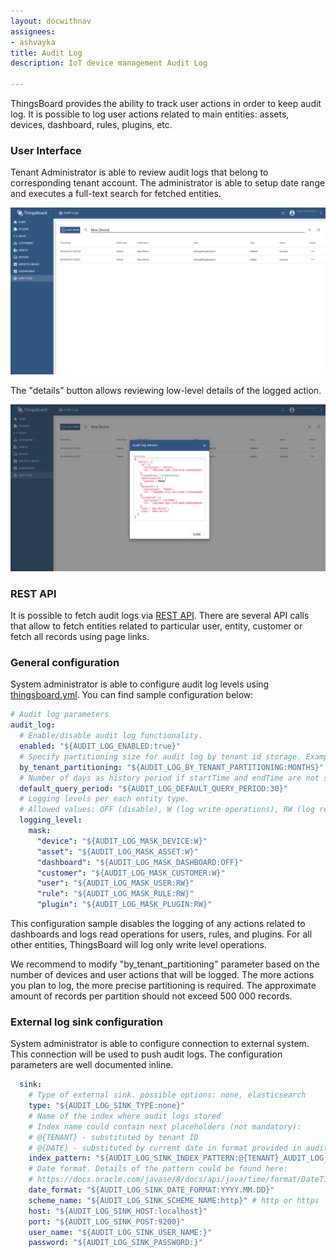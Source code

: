 ```yaml
---
layout: docwithnav
assignees:
- ashvayka
title: Audit Log
description: IoT device management Audit Log

---
```


ThingsBoard provides the ability to track user actions in order to keep audit log. 
It is possible to log user actions related to main entities: assets, devices, dashboard, rules, plugins, etc. 

### User Interface

Tenant Administrator is able to review audit logs that belong to corresponding tenant account. The administrator is able to setup date range and executes a full-text search for fetched entities.

![image](/images/user-guide/ui/audit-log.png)

The "details" button allows reviewing low-level details of the logged action.

![image](/images/user-guide/ui/audit-log-details.png)

### REST API

It is possible to fetch audit logs via [REST API](https://demo.thingsboard.io/swagger-ui.html#/audit-log-controller). 
There are several API calls that allow to fetch entities related to particular user, entity, customer or fetch all records using page links.  

### General configuration

System administrator is able to configure audit log levels using [thingsboard.yml](/docs/user-guide/install/config/). You can find sample configuration below:

```yaml
# Audit log parameters
audit_log:
  # Enable/disable audit log functionality.
  enabled: "${AUDIT_LOG_ENABLED:true}"
  # Specify partitioning size for audit log by tenant id storage. Example MINUTES, HOURS, DAYS, MONTHS
  by_tenant_partitioning: "${AUDIT_LOG_BY_TENANT_PARTITIONING:MONTHS}"
  # Number of days as history period if startTime and endTime are not specified
  default_query_period: "${AUDIT_LOG_DEFAULT_QUERY_PERIOD:30}"
  # Logging levels per each entity type.
  # Allowed values: OFF (disable), W (log write operations), RW (log read and write operations)
  logging_level:
    mask:
      "device": "${AUDIT_LOG_MASK_DEVICE:W}"
      "asset": "${AUDIT_LOG_MASK_ASSET:W}"
      "dashboard": "${AUDIT_LOG_MASK_DASHBOARD:OFF}"
      "customer": "${AUDIT_LOG_MASK_CUSTOMER:W}"
      "user": "${AUDIT_LOG_MASK_USER:RW}"
      "rule": "${AUDIT_LOG_MASK_RULE:RW}"
      "plugin": "${AUDIT_LOG_MASK_PLUGIN:RW}"
```

This configuration sample disables the logging of any actions related to dashboards and logs read operations for users, rules, and plugins. 
For all other entities, ThingsBoard will log only write level operations.

We recommend to modify "by_tenant_partitioning" parameter based on the number of devices and user actions that will be logged. 
The more actions you plan to log, the more precise partitioning is required. 
The approximate amount of records per partition should not exceed 500 000 records.

### External log sink configuration

System administrator is able to configure connection to external system. This connection will be used to push audit logs.
The configuration parameters are well documented inline.

```yaml
  sink:
    # Type of external sink. possible options: none, elasticsearch
    type: "${AUDIT_LOG_SINK_TYPE:none}"
    # Name of the index where audit logs stored
    # Index name could contain next placeholders (not mandatory):
    # @{TENANT} - substituted by tenant ID
    # @{DATE} - substituted by current date in format provided in audit_log.sink.date_format
    index_pattern: "${AUDIT_LOG_SINK_INDEX_PATTERN:@{TENANT}_AUDIT_LOG_@{DATE}}"
    # Date format. Details of the pattern could be found here:
    # https://docs.oracle.com/javase/8/docs/api/java/time/format/DateTimeFormatter.html
    date_format: "${AUDIT_LOG_SINK_DATE_FORMAT:YYYY.MM.DD}"
    scheme_name: "${AUDIT_LOG_SINK_SCHEME_NAME:http}" # http or https
    host: "${AUDIT_LOG_SINK_HOST:localhost}"
    port: "${AUDIT_LOG_SINK_POST:9200}"
    user_name: "${AUDIT_LOG_SINK_USER_NAME:}"
    password: "${AUDIT_LOG_SINK_PASSWORD:}"      
```
